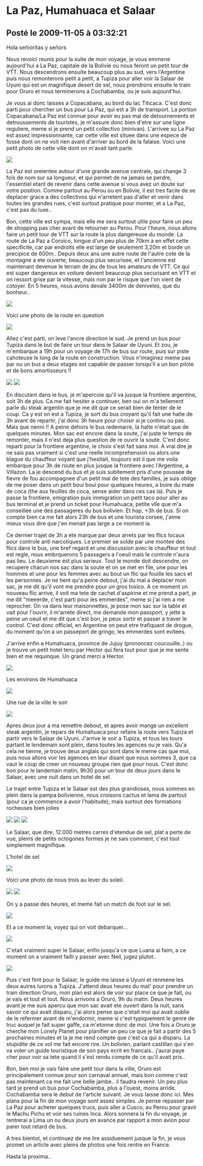 # La Paz, Humahuaca et Salaar
## Posté le 2009-11-05 à 03:32:21

Hola señioritas y señors

Nous revoici reunis pour la suite de mon voyage, je vous emmene aujourd'hui a La Paz, capitale de la Bolivie ou nous feront un petit tour de VTT. Nous descendrons ensuite beaucoup plus au sud, vers l'Argentine puis nous remonterons petit a petit, a Tupiza pour aller voir la Salaar de Uyuni qui est un magnifique desert de sel, nous prendrons ensuite le train pour Oruro et nous terminerons a Cochabamba, ou je suis aujourd'hui.

Je vous ai donc laisses a Copacabana, au bord du lac Titicaca. C'est donc parti pour chercher un bus pour La Paz, qui est a 3h de transport.  La portion Copacabana/La Paz est connue pour avoir eu pas mal de detournements et detroussements de touristes, je m'assure donc bien d'etre sur une ligne reguliere, meme si je prend un petit collectivo (minivan). L'arrivee su La Paz est assez impressionnante, car cette ville est situee dans une espece de fosse dont on ne voit rien avant d'arriver au bord de la falaise. Voici une petit photo de cette ville dont on m'avait tant parle.

<img src="http://dud.didoum.free.fr/picsengine/pictures/large/1257387232lefu.jpg" />

La Paz est oreientee autour d'une grande avenue centrale, qui change 3 fois de nom sur sa longueur, et qui permet de ne jamais se perdre, l'essentiel etant de revenir dans cette avenue si vous avez un doute sur votre position. Comme partout au Perou ou en Bolivie, il est tres facile de se deplacer grace a des collectivos qui n'arretent pas d'aller et venir dans toutes les grandes rues, c'est surtout pratique pour monter, et a La Paz, c'est pas du luxe..

Bon, cette ville est sympa, mais elle me sera surtout utile pour faire un peu de shopping pas cher avant de retourner au Perou. Pour l'heure, nous allons faire un petit tour de VTT sur la route la plus dangereuse du monde. La route de La Paz a Coroico, longue d'un peu plus de 70km a en effet cette specificite, car par endroits elle est large de seulement 3,20m et borde un precipice de 600m.. Depuis deux ans une autre route de l'autre cote de la montagne a ete ouverte, beaucoup plus securisee, et l'ancienne est maintenant devenue le terrain de jeu de tous les amateurs de VTT. Ce qui est super dangereux en voiture devient beaucoup plus securisant en VTT et on ressort grise par la vitesse, mais non par le risque que l'on vient de cotoyer. En 5 heures, nous avons devale 3400m de deniveles, que du bonheur..

<img src="http://dud.didoum.free.fr/picsengine/pictures/large/1257387311RBTU.jpg" />

Voici une photo de la route en question

<img src="http://dud.didoum.free.fr/picsengine/pictures/large/1257387218mz18.jpg" />

Allez c'est parti, on leve l'ancre direction le sud. Je prend un bus pour Tupiza dans le but de faire un tour dans le Salaar de Uyuni. Et zou, je m'embarque a 19h pour un voyage de 17h de bus sur route, puis sur piste cahoteuse le long de la route en construction. Vous n'imaginez meme pas par ou un bus a deux etages est capable de passer lorsqu'il a un bon pilote et de bons amortisseurs !!

<img src="http://dud.didoum.free.fr/picsengine/pictures/large/1257387196swjJ.jpg" />

<img src="http://dud.didoum.free.fr/picsengine/pictures/large/1257387183J7sM.jpg" />

En discutant dans le bus, je m'apercoie qu'il va jusque la frontiere argentine, soit 3h de plus. Ca me fait hesiter a continuer, ben oui on m'a tellement parle du steak argentin que je me dit que ce serait bien de tenter de le coup. Ca y est on est a Tupiza, je sort du bus croyant qu'il fait une halte de 3h avant de repartir, j'ai donc 3h heure pour choisir si je continu ou pas. Mais que nenni !! A peine dehors le bus redemarre, la halte n'etait que de quelques minutes. Mon sac est encore dans la soute, j'ai juste le temps de remonter, mais il n'est deja plus question de re ouvrir la soute. C'est donc reparti pour la frontiere argentine, le choix s'est fait sans moi. A vrai dire je ne sais pas vraiment si c'est une reelle incomprehension ou alors une blague du chauffeur voyant que j'hesitait, toujours est il que me voila embarque pour 3h de route en plus jusque la frontiere avec l'Argentine, a Villazon. La je descend du bus et je suis subitement pris d'une poussee de fievre de fou accompagnee d'un petit mal de tete des familles, je suis oblige de me poser dans un petit boui boui pour quelques heures, a boire du mate de coca (the aux feuilles de coca, sense aider dans ces cas la). Puis je passe la frontiere, emigration puis immigration un petit taco pour aller au bus terminal et je prend un ticket pour Humahuaca, petite vlle que m'a conseillee une des passageres du bus bolivien. Et hop, +3h de bus. Si on compte bien ca me fait alors 23h de bus et une tourista corsee, j'aime mieux vous dire que j'en menait pas large a ce moment la.

Ce dernier trajet de 3h a ete marque par deux arrets par les flics locaux pour controle anti narcotiques. Le premier se solde par une montee des flics dans le bus, une bref regard et une discussion avec le chauffeur et tout est regle, nous embrquerons 5 passagers a l'oeuil mais le controle n'aura pas lieu. Le deuxieme est plus serieux. Tout le monde doit descendre, on recupere chacun nos sac dans la soute et on se met en file, une pour les hommes et une pour les femmes avec au bout un flic qui fouille les sacs et les personnes. Je ne tient qu'a peine debout, j'ai du mal a deplacer mon sac, je me dit qu'il vont me prendre pour un gros toxico. A ce moment un nouveau flic arrive, il voit ma tete de cachet d'aspirine et me prend a part, je me dit "meeerde, c'est parti pour les emmerdes", meme si j'ai rien a me reprocher. On va dans leur maisonnettes, je pose mon sac sur la table et vait pour l'ouvrir, il m'arrete direct, me demande mon passport, y jette a peine un oeuil et me dit que c'est bon, je peux sortir et passer a traver le control. C'est donc officiel, en Argentine on peut etre trafiquant de drogue, du moment qu'on a un passeport de gringo, les emmerdes sont evitees.

J'arrive enfin a Humahuaca, province de Jujuy (prononcez coucouille..) ou je trouve un petit hotel tenu par Hector qui fera tout pour que je me sente bien et me requinque. Un grand merci a Hector.

<img src="http://dud.didoum.free.fr/picsengine/pictures/large/1257388208hISG.jpg" />

Les environs de Humahuaca

<img src="http://dud.didoum.free.fr/picsengine/pictures/large/125738819811hb.jpg" />

Une rue de la ville le soir

<img src="http://dud.didoum.free.fr/picsengine/pictures/large/1257387531xqvF.jpg" />

Apres deux jour a ma remettre debout, et apres avoir mange un excellent steak argentin, je repars de Humahuaca pour refaire la route vers Tupiza et partir vers le Salaar de Uyuni. J'arrive le soir a Tupiza, et tous les tours partant le lendemain sont plein, dans toutes les agences ou je vais. Qu'a cela ne tienne, je trouve deux anglais qui sont dans le meme cas que moi, puis nous allons voir les agences en leur disant que nous sommes 3, que ca vaut le coup de creer un nouveau groupe rien que pour nous. C'est donc bon pour le landemain matin, 9h30 pour un tour de deux jours dans le Salaar, avec une nuit dans un hotel de sel.

Le trajet entre Tupiza et le Salaar est des plus grandioses, nous sommes en plein dans la pampa bolivienne, nous croisons cactus et lama de partout (pour ca je commence a avoir l'habitude), mais surtout des formations rocheuses bien jolies

<img src="http://dud.didoum.free.fr/picsengine/pictures/large/12572037289e7N.jpg" />

<img src="http://dud.didoum.free.fr/picsengine/pictures/large/1257387254hVhj.jpg" />

<img src="http://dud.didoum.free.fr/picsengine/pictures/large/1257387285NQRd.jpg" />

Le Salaar, que dire, 12.000 metres carres d'etendue de sel, plat a perte de vue, pleins de petits octogones formes je ne sais comment, c'est tout simplement magnifique.

L'hotel de sel

<img src="http://dud.didoum.free.fr/picsengine/pictures/large/12573872732dVv.jpg" />

Voici une photo de nous trois au lever du soleil.

<img src="http://dud.didoum.free.fr/picsengine/pictures/large/1257203731jBS0.jpg" />

<img src="http://dud.didoum.free.fr/picsengine/pictures/large/1257389754e5dq.jpg" />

On y a passe des heures, et meme fait un match de foot sur le sel.

<img src="http://dud.didoum.free.fr/picsengine/pictures/large/12573870691BvG.jpg" />

Et a ce moment la, voyez qui on voit debarquer...

<img src="http://dud.didoum.free.fr/picsengine/pictures/large/1257387056akBO.jpg" />

C'etait vraiment super le Salaar, enfin jusqu'a ce que Luana ai faim, a ce moment on a vraiment failli y passer avec Neil, jugez plutot..

<img src="http://dud.didoum.free.fr/picsengine/pictures/large/12572036252qaK.jpg" />

Puis c'est finit pour le Salaar, le guide me laisse a Uyuni et renmene les deux autres lurons a Tupiza. J'attend deux heures du mat' pour prendre un train direction Oruro, mon plan est alors de voir sur place ce que je fait, ou je vais et tout et tout. Nous arrivons a Oruro, 9h du matin. Deux heures avant je me suis apercu que mon sac avait ete ouvert dans la nuit, sans savoir ce qui avait disparu, j'ai alors pense que c'etait moi qui avait oublie de le refermer avant de m'endormir, meme si c'est typiquement le genre de truc auquel je fait super gaffe, ca m'etonne donc de moi. Une fois a Oruro je cherche mon Lonely Planet pour planifier un peu ce que je fait a partir des 5 prochaines minutes et la je me rend compte que c'est ca qui a disparu. La stupidite de ce vol me fait encore rire. Un bolivien, parlant castillan qui s'en va voler un guide touristique de son pays ecrit en francais.. j'aurai paye cher pour voir sa tete quand il s'est rendu compte de ce qu'il avait pris..

Bon, ben moi je vais faire une petit tour dans la ville, Oruro est principalement connue pour son carnaval annuel, mais bon comme c'est pas maintenant ca me fait une belle jambe.. il faudra revenir. Un peu plus tard je prend un bus pour Cochabamba, plus a l'ouest, moins arride. Cochabamba sera le debut de l'article suivant. Je vous laisse donc ici. Mes plans pour la fin de mon voyage sont assez simples. Je pense repasser par La Paz pour acheter quelques trucs, puis aller a Cusco, au Perou pour gravir le Machu Pichu et voir ses ruines Inca. Alors sonnera la fin du voyage, je rentrerai a Lima un ou deux jours en avance par rapport a mon avion pour parer tout retard de bus.

A tres bientot, et continuez de me lire assiduement jusque la fin, je vous promet un article avec pleins de photos une fois rentre en France.

Hasta la proxima..
